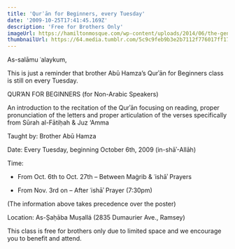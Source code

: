 ```yaml
---
title: 'Qurʾān for Beginners, every Tuesday'
date: '2009-10-25T17:41:45.169Z'
description: 'Free for Brothers Only'
imageUrl: https://hamiltonmosque.com/wp-content/uploads/2014/06/the-generous-quran-mushaf-cover.jpg
thumbnailUrl: https://64.media.tumblr.com/5c9c9feb9b3e2b7112f776017ff17c7c/7be932cada7cf55e-ca/s1280x1920/b846a41517b1ff0ee6a4544976d813e3433e6d40.jpg
---
```


As-salāmu ʿalaykum,

This is just a reminder that brother Abū Hamza’s Qurʾān for Beginners class is still on every Tuesday.

QUR’AN FOR BEGINNERS
(for Non-Arabic Speakers)

An introduction to the recitation of the Qurʾān focusing on reading, proper pronunciation of the letters and proper articulation of the verses specifically from Sūrah al-Fātiḥah & Juz ‘Amma

Taught by:
Brother Abū Hamza

Date:
Every Tuesday, beginning October 6th, 2009 (in-shāʾ-Allāh)

Time:

- From Oct. 6th to Oct. 27th – Between Maġrib & ʿishāʾ Prayers

- From Nov. 3rd on – After ʿishāʾ Prayer (7:30pm)

(The information above takes precedence over the poster)

Location:
As-Ṣaḥāba Muṣallá (2835 Dumaurier Ave., Ramsey)

This class is free for brothers only due to limited space and we encourage you to benefit and attend.
